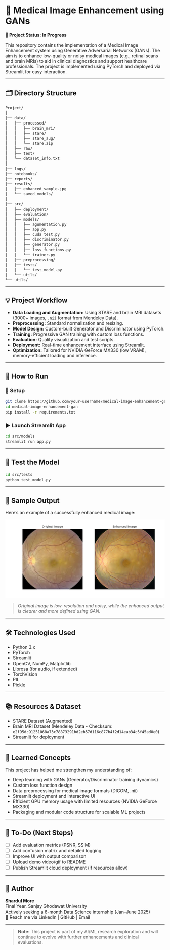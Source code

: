 # 🧠 Medical Image Enhancement using GANs

**🚧 Project Status: In Progress**

This repository contains the implementation of a Medical Image Enhancement system using Generative Adversarial Networks (GANs). The aim is to enhance low-quality or noisy medical images (e.g., retinal scans and brain MRIs) to aid in clinical diagnostics and support healthcare professionals. The project is implemented using PyTorch and deployed via Streamlit for easy interaction.

---

## 🗂️ Directory Structure

```
Project/
│
├── data/
│   ├── processed/
│   │   ├── brain_mri/
│   │   ├── stare/
│   │   ├── stare_aug/
│   │   └── stare.zip
│   ├── raw/
│   ├── test/
│   └── dataset_info.txt
│
├── logs/
├── notebooks/
├── reports/
├── results/
│   ├── enhanced_sample.jpg
│   └── saved_models/
│
├── src/
│   ├── deployment/
│   ├── evaluation/
│   ├── models/
│   │   ├── agumentation.py
│   │   ├── app.py
│   │   ├── cuda test.py
│   │   ├── discriminator.py
│   │   ├── generator.py
│   │   ├── loss_functions.py
│   │   └── trainer.py
│   ├── preprocessing/
│   ├── tests/
│   │   └── test_model.py
│   └── utils/
└── utils/
```

---

## 💡 Project Workflow

- **Data Loading and Augmentation:** Using STARE and brain MRI datasets (3000+ images, `.nii` format from Mendeley Data).
- **Preprocessing:** Standard normalization and resizing.
- **Model Design:** Custom-built Generator and Discriminator using PyTorch.
- **Training:** Progressive GAN training with custom loss functions.
- **Evaluation:** Quality visualization and test scripts.
- **Deployment:** Real-time enhancement interface using Streamlit.
- **Optimization:** Tailored for NVIDIA GeForce MX330 (low VRAM), memory-efficient loading and inference.

---

## 🚀 How to Run

### 🧱 Setup

```bash
git clone https://github.com/your-username/medical-image-enhancement-gan.git
cd medical-image-enhancement-gan
pip install -r requirements.txt
```

### ▶️ Launch Streamlit App

```bash
cd src/models
streamlit run app.py
```

---

## 🧪 Test the Model

```bash
cd src/tests
python test_model.py
```

---

## 📸 Sample Output

Here’s an example of a successfully enhanced medical image:

![Enhanced Medical Image](https://github.com/ShardulMorecode/MedGan/blob/main/Project/results/Screenshot%202025-04-02%20135700.png)

> *Original image is low-resolution and noisy, while the enhanced output is clearer and more defined using GAN.*

---

## 🛠️ Technologies Used

- Python 3.x
- PyTorch
- Streamlit
- OpenCV, NumPy, Matplotlib
- Librosa (for audio, if extended)
- TorchVision
- PIL
- Pickle

---

## 📚 Resources & Dataset

- STARE Dataset (Augmented)
- Brain MRI Dataset (Mendeley Data - Checksum: `e2f95dc91251068a73c78873291bd2eb57d116c877b4f2d14eab34c5f45ad0e0`)
- Streamlit for deployment

---

## 🧠 Learned Concepts

This project has helped me strengthen my understanding of:

- Deep learning with GANs (Generator/Discriminator training dynamics)
- Custom loss function design
- Data preprocessing for medical image formats (DICOM, .nii)
- Streamlit deployment and interactive UI
- Efficient GPU memory usage with limited resources (NVIDIA GeForce MX330)
- Packaging and modular code structure for scalable ML projects

---

## 📌 To-Do (Next Steps)

- [ ] Add evaluation metrics (PSNR, SSIM)
- [ ] Add confusion matrix and detailed logging
- [ ] Improve UI with output comparison
- [ ] Upload demo video/gif to README
- [ ] Publish Streamlit cloud deployment (if resources allow)

---

## 🔗 Author

**Shardul More**  
Final Year, Sanjay Ghodawat University  
Actively seeking a 6-month Data Science internship (Jan–June 2025)  
📧 Reach me via LinkedIn | GitHub | Email

---

> **Note:** This project is part of my AI/ML research exploration and will continue to evolve with further enhancements and clinical evaluations.


